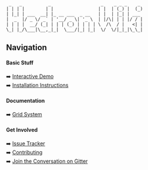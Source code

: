 ```
 _   _          _                   _    _ _ _    _ 
| | | |        | |                 | |  | (_) |  (_)
| |_| | ___  __| |_ __ ___  _ __   | |  | |_| | ___ 
|  _  |/ _ \/ _` | '__/ _ \| '_ \  | |/\| | | |/ / |
| | | |  __/ (_| | | | (_) | | | | \  /\  / |   <| |
\_| |_/\___|\__,_|_|  \___/|_| |_|  \/  \/|_|_|\_\_|
```

## Navigation

#### Basic Stuff

➡️ [Interactive Demo][demo]  
➡️ [Installation Instructions][install]

#### Documentation

➡️ [Grid System][grid]

#### Get Involved

➡️ [Issue Tracker][issues]  
➡️ [Contributing][contributing]  
➡️ [Join the Conversation on Gitter][gitter]

[demo]: http://www.webpackbin.com/V1zqQ_gZf
[install]: https://github.com/JSBros/hedron#installation
[grid]: https://github.com/JSBros/hedron/wiki/Grid-System
[issues]: https://github.com/JSBros/hedron/issues
[contributing]: https://github.com/JSBros/hedron#contributing
[gitter]: https://gitter.im/JSBros/hedron